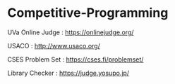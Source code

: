# Competitive-Programming

UVa Online Judge : https://onlinejudge.org/

USACO : http://www.usaco.org/

CSES Problem Set : https://cses.fi/problemset/

Library Checker : https://judge.yosupo.jp/
